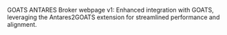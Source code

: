GOATS ANTARES Broker webpage v1: Enhanced integration with GOATS, leveraging the Antares2GOATS extension for streamlined performance and alignment.